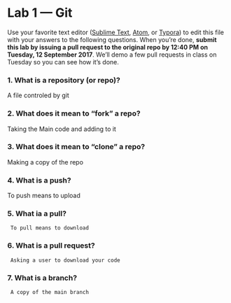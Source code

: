 # Lab 1 — Git

Use your favorite text editor ([Sublime Text](https://www.sublimetext.com/), [Atom](https://atom.io/), or [Typora](https://typora.io/)) to edit this file with your answers to the following questions. When you’re done, **submit this lab by issuing a pull request to the original repo by 12:40 PM on Tuesday, 12 September 2017**. We’ll demo a few pull requests in class on Tuesday so you can see how it’s done.

### 1. What is a repository (or repo)?
  A file controled by git
### 2. What does it mean to “fork” a repo?
  Taking the Main code and adding to it
### 3. What does it mean to “clone” a repo?
   Making a copy of the repo
### 4. What is a push?
  To push means to upload  
### 5. What ia  a pull?
     To pull means to download
### 6. What is a pull request?
     Asking a user to download your code
### 7. What is a branch?
     A copy of the main branch